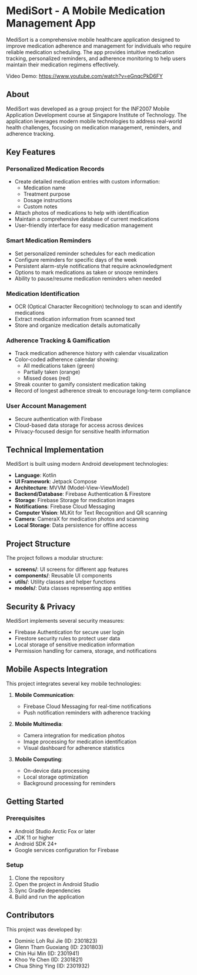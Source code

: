 # MediSort - A Mobile Medication Management App

MediSort is a comprehensive mobile healthcare application designed to improve medication adherence and management for individuals who require reliable medication scheduling. The app provides intuitive medication tracking, personalized reminders, and adherence monitoring to help users maintain their medication regimens effectively.

Video Demo: https://www.youtube.com/watch?v=eGnqcPkD6FY 

## About

MediSort was developed as a group project for the INF2007 Mobile Application Development course at Singapore Institute of Technology. The application leverages modern mobile technologies to address real-world health challenges, focusing on medication management, reminders, and adherence tracking.

## Key Features

### Personalized Medication Records
- Create detailed medication entries with custom information:
  - Medication name
  - Treatment purpose
  - Dosage instructions
  - Custom notes
- Attach photos of medications to help with identification
- Maintain a comprehensive database of current medications
- User-friendly interface for easy medication management

### Smart Medication Reminders
- Set personalized reminder schedules for each medication
- Configure reminders for specific days of the week
- Persistent alarm-style notifications that require acknowledgment
- Options to mark medications as taken or snooze reminders
- Ability to pause/resume medication reminders when needed

### Medication Identification
- OCR (Optical Character Recognition) technology to scan and identify medications
- Extract medication information from scanned text
- Store and organize medication details automatically

### Adherence Tracking & Gamification
- Track medication adherence history with calendar visualization
- Color-coded adherence calendar showing:
  - All medications taken (green)
  - Partially taken (orange)
  - Missed doses (red)
- Streak counter to gamify consistent medication taking
- Record of longest adherence streak to encourage long-term compliance

### User Account Management
- Secure authentication with Firebase
- Cloud-based data storage for access across devices
- Privacy-focused design for sensitive health information

## Technical Implementation

MediSort is built using modern Android development technologies:

- **Language**: Kotlin
- **UI Framework**: Jetpack Compose
- **Architecture**: MVVM (Model-View-ViewModel)
- **Backend/Database**: Firebase Authentication & Firestore
- **Storage**: Firebase Storage for medication images
- **Notifications**: Firebase Cloud Messaging
- **Computer Vision**: MLKit for Text Recognition and QR scanning
- **Camera**: CameraX for medication photos and scanning
- **Local Storage**: Data persistence for offline access

## Project Structure

The project follows a modular structure:

- **screens/**: UI screens for different app features
- **components/**: Reusable UI components
- **utils/**: Utility classes and helper functions
- **models/**: Data classes representing app entities

## Security & Privacy

MediSort implements several security measures:

- Firebase Authentication for secure user login
- Firestore security rules to protect user data
- Local storage of sensitive medication information
- Permission handling for camera, storage, and notifications

## Mobile Aspects Integration

This project integrates several key mobile technologies:

1. **Mobile Communication**:
   - Firebase Cloud Messaging for real-time notifications
   - Push notification reminders with adherence tracking

2. **Mobile Multimedia**:
   - Camera integration for medication photos
   - Image processing for medication identification
   - Visual dashboard for adherence statistics

3. **Mobile Computing**:
   - On-device data processing
   - Local storage optimization
   - Background processing for reminders

## Getting Started

### Prerequisites
- Android Studio Arctic Fox or later
- JDK 11 or higher
- Android SDK 24+
- Google services configuration for Firebase

### Setup
1. Clone the repository
2. Open the project in Android Studio
3. Sync Gradle dependencies
4. Build and run the application

## Contributors

This project was developed by:
- Dominic Loh Rui Jie (ID: 2301823)
- Glenn Tham Guoxiang (ID: 2301803)
- Chin Hui Min (ID: 2301941)
- Khoo Ye Chen (ID: 2301821)
- Chua Shing Ying (ID: 2301932)
